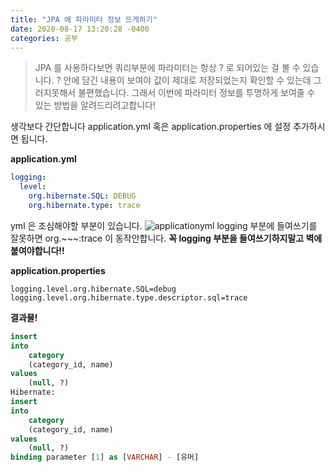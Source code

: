 ```yaml
---
title: "JPA 에 파라미터 정보 뜨게하기"     
date: 2020-08-17 13:20:28 -0400
categories: 공부
---
```

>JPA 를 사용하다보면 쿼리부분에 파라미터는 항상 ? 로 되어있는 걸 볼 수 있습니다.
? 안에 담긴 내용이 보여야 값이 제대로 저장되었는지 확인할 수 있는데 그러지못해서 불편했습니다.
그래서 이번에 파라미터 정보를 투명하게 보여줄 수 있는 방법을 알려드리려고합니다!

생각보다 간단합니다 application.yml 혹은 application.properties 에 설정 추가하시면 됩니다.

**application.yml**
```yaml
logging:
  level:
    org.hibernate.SQL: DEBUG
    org.hibernate.type: trace
```

yml 은 조심해야할 부분이 있습니다.
![applicationyml](https://user-images.githubusercontent.com/45488643/90372031-bd1bcf80-e0aa-11ea-8d6a-1e23e0b1e6fb.png)
logging 부분에 들여쓰기를 잘못하면 org.~~~:trace 이 동작안합니다.
**꼭 logging 부분을 들여쓰기하지말고 벽에 붙여야합니다!!**

**application.properties**
```properties
logging.level.org.hibernate.SQL=debug
logging.level.org.hibernate.type.descriptor.sql=trace
```

**결과물!**
```sql
insert 
into
    category
    (category_id, name) 
values
    (null, ?)
Hibernate: 
insert 
into
    category
    (category_id, name) 
values
    (null, ?)
binding parameter [1] as [VARCHAR] - [유머]
```
